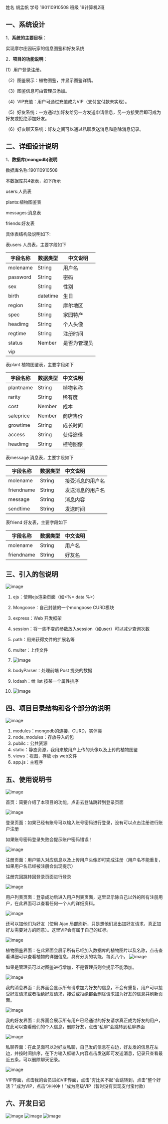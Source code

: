  

姓名 胡孟帆 学号 190110910508  班级 19计算机2班   

 

## **一、系统设计**

 1．**系统的主要目标**：

实现摩尔庄园玩家的信息图鉴和好友系统

 2．**项目的功能说明**：

  (1）用户登录注册。

（2）图鉴展示：植物图鉴，并显示图鉴详情。

（3）图鉴信息可由管理员添加。

（4）VIP充值：用户可通过充值成为VIP（支付宝付款未实现）。

（5）好友系统：一方通过加好友给另一方发送申请信息，另一方接受后即可成为好友或拒绝添加好友。

（6）好友聊天系统：好友之间可以通过私聊发送消息和删除消息记录。

## **二、详细设计说明**

 1、**数据库(mongodb)说明**

数据库名称:190110910508

 本数据库共4张表，如下所示

users:人员表

plants:植物图鉴表

messages:消息表

friends:好友表

具体表结构及说明如下:



表users 人员表，主要字段如下

| **字段名称** | **数据类型** | **中文说明** |
| ------------ | ------------ | ------------ |
| molename     | String       | 用户名       |
| password     | String       | 密码         |
| sex          | String       | 性别         |
| birth        | datetime     | 生日         |
| region       | String       | 摩尔地区     |
| spec         | String       | 家园特产     |
| headimg      | String       | 个人头像     |
| regtime      | String       | 注册时间     |
| status       | Nember       | 是否为管理员 |
| vip          |              |              |

 

表plant 植物图鉴表，主要字段如下

| **字段名称** | **数据类型** | **中文说明** |
| ------------ | ------------ | ------------ |
| plantname    | String       | 植物名称     |
| rarity       | String       | 稀有度       |
| cost         | Nember       | 成本         |
| saleprice    | Nember       | 商店售价     |
| growtime     | String       | 成长时间     |
| access       | String       | 获得途径     |
| headimg      | String       | 植物图像     |

表message 消息表，主要字段如下

| **字段名称** | **数据类型** | **中文说明**     |
| ------------ | ------------ | :--------------- |
| molename     | String       | 接受消息的用户名 |
| friendname   | String       | 发送消息的用户名 |
| message      | String       | 消息内容         |
| sendtime     | String       | 发送时间         |

表friend 好友表，主要字段如下

| **字段名称** | **数据类型** | **中文说明** |
| ------------ | ------------ | ------------ |
| molename     | String       | 用户名       |
| friendname   | String       | 好友名       |



## 三、引入的包说明

![image](https://user-images.githubusercontent.com/77476993/147737339-da772fbc-e8e6-49f0-a1cf-666880ac7f2c.png)

1. ejs：使用ejs渲染页面（如<%= data %>）

2. Mongoose：自己封装的一个mongoose CURD模块

3. express：Web 开发框架

4. session：将一些不变的参数放入session（如user）可以减少查询次数

5. path：用来获得文件的扩展名等

6. multer：上传文件
7. ![image](https://user-images.githubusercontent.com/77476993/147737373-c4343653-895b-490c-b16a-8f185aacb971.png)

7. bodyParser：处理前端 Post 提交的数据

8. lodash：给 list 按某一个属性排序
9. ![image](https://user-images.githubusercontent.com/77476993/147737381-878102a8-d76a-492f-9974-2f019ea1b7d4.png)

   

## 四、项目目录结构和各个部分的说明

![image](https://user-images.githubusercontent.com/77476993/147737414-13da372d-3aee-42e3-827d-3e25d4788ec0.png)

1. modules：mongodb的连接，CURD，实体类
2. node_modules：存放导入的包
3. pubilc：公共资源
4. static：静态资源，我用来放用户上传的头像以及上传的植物图鉴
5. views：视图，存放 ejs web文件
6. app.js：主程序



## 五、使用说明书
![image](https://user-images.githubusercontent.com/77476993/147737422-a4181ef4-2f47-431b-8e8e-8e46b4068660.png)

首页：简要介绍了本项目的功能，点击去登陆跳转到登录页面

![image](https://user-images.githubusercontent.com/77476993/147737433-e00bb570-247e-4580-91b5-39ff41434bdb.png)

登录页面：如果已经有账号可以输入账号密码进行登录，没有可以点击注册进行账户注册

如果账号密码登录失败会提示账户密码错误！

![image](https://user-images.githubusercontent.com/77476993/147737443-7af993f2-c831-40df-88a2-6a786eb57db8.png)

注册页面：用户输入对应信息以及上传用户头像即可完成注册（用户名不能重复，如果用户名已经被注册会出现提示）

注册完回跳转回登录页面进行登录

![image](https://user-images.githubusercontent.com/77476993/147737448-1fe29608-6c49-40b7-bf23-7b43cb103059.png)

 用户列表页面：登录成功后进入用户列表页面，这里显示除自己以外的所有注册用户，在此界面可以查看任何一个人的详细资料。

![image](https://user-images.githubusercontent.com/77476993/147737455-e24966ee-5abd-494d-8544-897c6e38b1a7.png)

还可以加他们为好友（使用 Ajax 局部刷新，只是想他们发出加好友请求，真正加好友需要对方的同意）。这里VIP会有属于自己的红标。

![image](https://user-images.githubusercontent.com/77476993/147737462-ebb345c1-8161-454e-abeb-69c25d8bdd41.png)

植物图鉴界面：在此界面会展示所有已经加入数据库的植物图片以及名称，点击查看详细可以查看植物的详细信息，具有分页的功能，每页八个。
![image](https://user-images.githubusercontent.com/77476993/147737483-a0df8424-986a-47f6-8c37-98a12ce8ed73.png)

如果是管理员可以对图鉴进行增加，不是管理员则会提示不能添加。

![image](https://user-images.githubusercontent.com/77476993/147737494-4267d912-4bbd-425b-8269-f5f909d778a2.png)

 我的消息界面：此界面会显示所有请求加为好友的信息，不会有重复，用户可以接受好友请求或者拒绝好友请求，接受或拒绝都会删除请求加为好友的信息并刷新页面。

![image](https://user-images.githubusercontent.com/77476993/147737503-efcf1d5d-4da4-49cd-b6cf-a382a0eeb68b.png)

我的好友界面：此界面会展示所有用户已经通过的好友请求真正成为好友的用户，在此可以查看他们的个人信息，删除好友，点击“私聊”会跳转到私聊界面

![image](https://user-images.githubusercontent.com/77476993/147737511-74c4dc28-baae-479c-9f2a-838561eb61bb.png)

私聊界面：在此见面可以对好友私聊，自己发的信息在右边，好友发的信息在左边，并按时间排序，在下方输入框输入内容点击发送即可发送消息，记录只查看最近五条，可以删除聊天记录。

![image](https://user-images.githubusercontent.com/77476993/147737521-c76f5934-4b8e-41ab-865e-ebade28647e7.png)

VIP界面，点击我的会员进如VIP界面，点击”穷比买不起“会跳转到，点击"整个好活？"成为VIP，点击“冲冲冲！”成为高级VIP（暂时没有实现支付宝付款）







## 六、开发日记
![image](https://user-images.githubusercontent.com/77476993/147737541-d155116a-7be1-4709-bed2-ff1ede70756c.png)
![image](https://user-images.githubusercontent.com/77476993/147737550-4b7b72d8-5086-4a60-be23-5e00ab064ce0.png)
![image](https://user-images.githubusercontent.com/77476993/147737558-f4dde3b1-08a1-435f-bba4-cb8133f93bb8.png)
